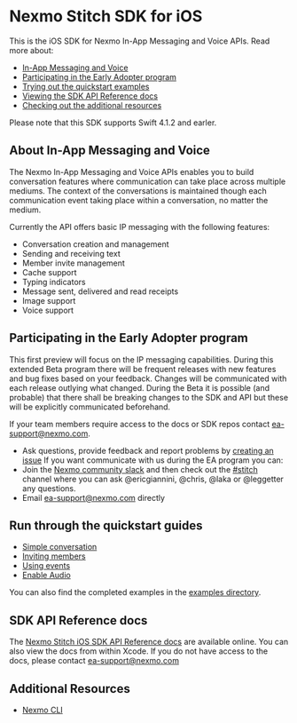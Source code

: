 # Nexmo Stitch SDK for iOS

This is the iOS SDK for Nexmo In-App Messaging and Voice APIs. Read more about:

- [In-App Messaging and Voice](#about-in-app-messaging-and-voice)
- [Participating in the Early Adopter program](#participating-in-the-early-adopter-program)
- [Trying out the quickstart examples](#run-through-the-quickstart-guides)
- [Viewing the SDK API Reference docs](#sdk-api-reference-docs)
- [Checking out the additional resources](#additional-resources)

Please note that this SDK supports Swift 4.1.2 and earler.

## About In-App Messaging and Voice

The Nexmo In-App Messaging and Voice APIs enables you to build conversation features where communication can take place across multiple mediums. The context of the conversations is maintained though each communication event taking place within a conversation, no matter the medium.

Currently the API offers basic IP messaging with the following features:

- Conversation creation and management
- Sending and receiving text
- Member invite management
- Cache support
- Typing indicators
- Message sent, delivered and read receipts
- Image support
- Voice support

## Participating in the Early Adopter program

This first preview will focus on the IP messaging capabilities. During this extended Beta program there will be frequent releases with new features and bug fixes based on your feedback. Changes will be communicated with each release outlying what changed. During the Beta it is possible (and probable) that there shall be breaking changes to the SDK and API but these will be explicitly communicated beforehand.

If your team members require access to the docs or SDK repos contact [ea-support@nexmo.com](mailto:ea-support@nexmo.com).
* Ask questions, provide feedback and report problems by [creating an issue](https://github.com/Nexmo/conversation-ios-quickstart/issues/new)
If you want communicate with us during the EA program you can:
* Join the [Nexmo community slack](https://developer.nexmo.com/community/slack) and then check out the [#stitch](https://nexmo-community.slack.com/messages/C9H152ATW) channel where you can ask @ericgiannini, @chris, @laka or @leggetter any questions.
* Email [ea-support@nexmo.com](mailto:ea-support@nexmo.com) directly

## Run through the quickstart guides

* [Simple conversation](docs/1-simple-conversation.md)
* [Inviting members](docs/2-inviting-members.md)
* [Using events](docs/3-trying-it-out.md)
* [Enable Audio](docs/4-enable-audio.md)

You can also find the completed examples in the [examples directory](examples).

## SDK API Reference docs

The [Nexmo Stitch iOS SDK API Reference docs](https://developer.nexmo.com/sdk/stitch/ios/) are available online. You can also view the docs from within Xcode. If you do not have access to the docs, please contact [ea-support@nexmo.com](mailto:ea-support@nexmo.com)

## Additional Resources

* [Nexmo CLI](https://github.com/nexmo/nexmo-cli)
